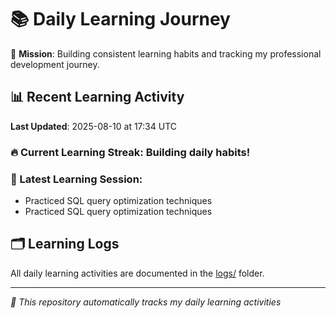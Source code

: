 # 📚 Daily Learning Journey

🎯 **Mission**: Building consistent learning habits and tracking my professional development journey.

## 📊 Recent Learning Activity

**Last Updated**: 2025-08-10 at 17:34 UTC

### 🔥 Current Learning Streak: Building daily habits!

### 📝 Latest Learning Session:
- Practiced SQL query optimization techniques
- Practiced SQL query optimization techniques

## 🗂️ Learning Logs

All daily learning activities are documented in the [logs/](./logs/) folder.

---
*🤖 This repository automatically tracks my daily learning activities*
